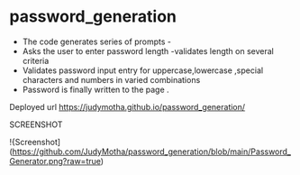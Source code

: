 # password_generation
* The code generates series of prompts -
* Asks the user to enter password length -validates length on several criteria
* Validates password input entry for uppercase,lowercase ,special characters and numbers in varied combinations 
* Password is finally written to the page .

Deployed url
 https://judymotha.github.io/password_generation/
 
 SCREENSHOT 
 
!{Screenshot](https://github.com/JudyMotha/password_generation/blob/main/Password_Generator.png?raw=true)
